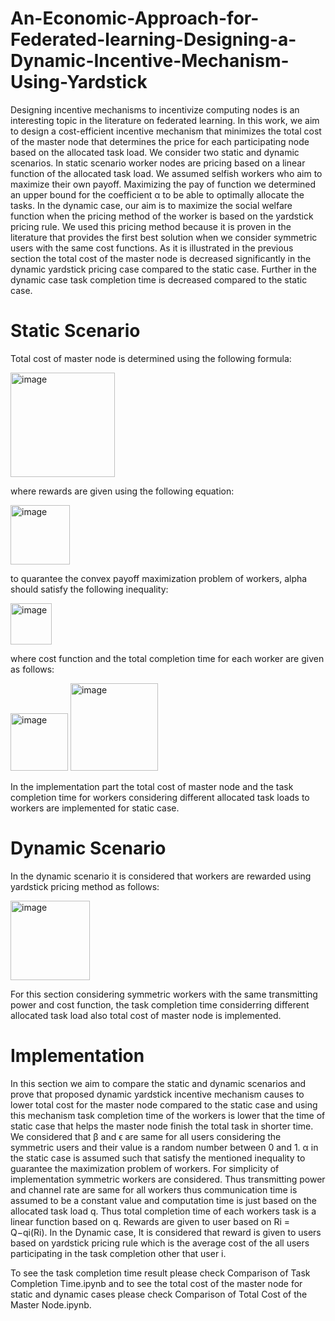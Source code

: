 # An-Economic-Approach-for-Federated-learning-Designing-a-Dynamic-Incentive-Mechanism-Using-Yardstick 
Designing incentive mechanisms to incentivize computing nodes is an interesting topic in the literature on federated learning. In this work, we aim to design a cost-efficient incentive mechanism that minimizes the total cost of the master node that determines the price for each participating node based on the allocated task load. We consider two static and dynamic scenarios. In static scenario worker nodes are pricing based on a linear function of the allocated task load. We assumed selfish workers who aim to maximize their own payoff. Maximizing the pay of function we determined an upper bound for the coefficient α to be able to optimally allocate the tasks. In the dynamic case, our aim is to maximize the social welfare function when the pricing method of the worker is based on the yardstick pricing rule. We used this pricing method because it is proven in the literature that provides the first best solution when we consider symmetric users with the same cost functions. As it is illustrated in the previous section the total cost of the master node is decreased significantly in the dynamic yardstick pricing case compared to the static case. Further in the dynamic case task completion time is decreased compared to the static case.
# Static Scenario
Total cost of master node is determined using the following formula:


<img width="167" alt="image" src="https://user-images.githubusercontent.com/87864575/175113566-0db50372-4b47-4f8c-86d4-51cdec8102c7.png">


where rewards are given using the following equation:



<img width="95" alt="image" src="https://user-images.githubusercontent.com/87864575/175113981-e3fb2129-9255-41d3-823f-93f424ba7a5e.png">



to quarantee the convex payoff maximization problem of workers, alpha should satisfy the following inequality:


<img width="66" alt="image" src="https://user-images.githubusercontent.com/87864575/175114900-7f40a53a-790a-4d1b-b6ae-4cdc078499a7.png">


where cost function and the total completion time for each worker are given as follows:



<img width="92" alt="image" src="https://user-images.githubusercontent.com/87864575/175113385-54ebb7aa-c9df-4d7d-a556-b54a478c4058.png">


<img width="140" alt="image" src="https://user-images.githubusercontent.com/87864575/175113448-4e4f8862-3a82-40a6-8ded-93bd840ba1ef.png">

In the implementation part the total cost of master node and the task completion time for workers considering different allocated task loads to workers are implemented for static case.

# Dynamic Scenario

In the dynamic scenario it is considered that workers are rewarded using yardstick pricing method as follows:

<img width="127" alt="image" src="https://user-images.githubusercontent.com/87864575/175115969-3c8f7795-73f8-4ca2-a2ce-a7e77424587a.png">


For this section considering symmetric workers with the same transmitting power and cost function, the task completion time considerring different allocated task load also total cost of master node is implemented.

# Implementation
In this section we aim to compare the static and dynamic scenarios and prove that proposed dynamic yardstick incentive mechanism causes to lower total cost for the master node compared to the static case and using this mechanism task completion time of the workers is lower that the time of static case that helps the master node finish the total task in shorter time. We considered that β and ϵ are same for all users considering the symmetric users and their value is a random number between 0 and 1. α in the static case is assumed such that satisfy the mentioned inequality to guarantee the maximization problem of workers.
For simplicity of implementation symmetric workers are considered. Thus transmitting power and channel rate are same for all workers thus communication time is assumed to be a constant value and computation time is just based on the allocated task load q. Thus total completion time of each workers task is a linear function based on q. Rewards are given to user based on Ri = Q−qi(Ri). In the Dynamic case, It is considered that reward is given to users based on
yardstick pricing rule which is the average cost of the all users participating in the task completion other that user i.







To see the task completion time result please check Comparison of Task Completion Time.ipynb and to see the total cost of the master node for static and dynamic cases please check Comparison of Total Cost of the Master Node.ipynb.
